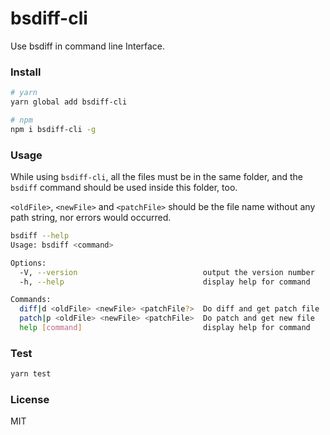 # bsdiff-cli
Use bsdiff in command line Interface.

### Install

```bash
# yarn
yarn global add bsdiff-cli

# npm
npm i bsdiff-cli -g
```

### Usage
While using `bsdiff-cli`, all the files must be in the same folder, and the `bsdiff` command should be used inside this folder, too.

`<oldFile>`, `<newFile>` and `<patchFile>` should be the file name without any path string, nor errors would occurred.

```bash
bsdiff --help
Usage: bsdiff <command>

Options:
  -V, --version                            output the version number
  -h, --help                               display help for command

Commands:
  diff|d <oldFile> <newFile> <patchFile?>  Do diff and get patch file
  patch|p <oldFile> <newFile> <patchFile>  Do patch and get new file
  help [command]                           display help for command
```

### Test
```bash
yarn test
```

### License
MIT
